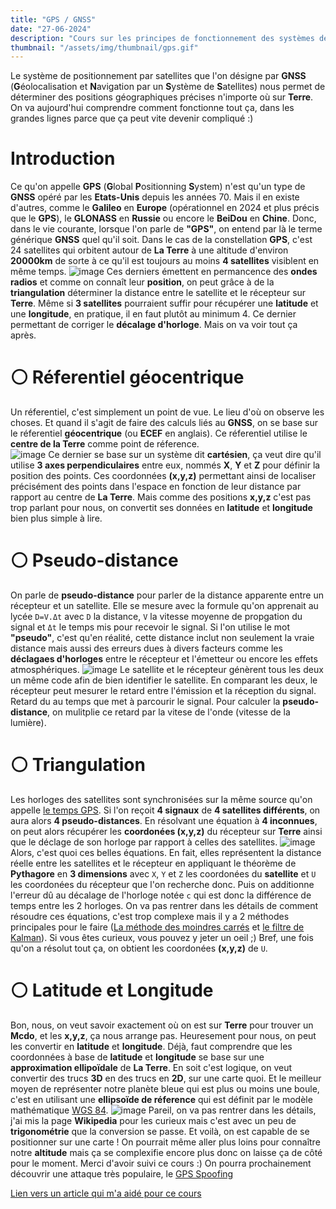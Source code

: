 ```yaml
---
title: "GPS / GNSS"
date: "27-06-2024"
description: "Cours sur les principes de fonctionnement des systèmes de positionnement par satellites"
thumbnail: "/assets/img/thumbnail/gps.gif"
---
```

Le système de positionnement par satellites que l'on désigne par **GNSS** (**G**éolocalisation et **N**avigation par un **S**ystème de **S**atellites) nous permet de déterminer des positions géographiques précises n'importe où sur **Terre**. 
On va aujourd'hui comprendre comment fonctionne tout ça, dans les grandes lignes parce que ça peut vite devenir compliqué :) 

# Introduction
Ce qu'on appelle **GPS** (**G**lobal **P**ositionning **S**ystem) n'est qu'un type de **GNSS** opéré par les **Etats-Unis** depuis les années 70. Mais il en existe d'autres, comme le **Galileo** en **Europe** (opérationnel en 2024 et plus précis que le **GPS**), le **GLONASS** en **Russie** ou encore le **BeiDou** en **Chine**. 
Donc, dans le vie courante, lorsque l'on parle de **"GPS"**, on entend par là le terme générique **GNSS** quel qu'il soit.
Dans le cas de la constellation **GPS**, c'est 24 satellites qui orbitent autour de **La Terre** à une altitude d'environ **20000km** de sorte à ce qu'il est toujours au moins **4 satellites** visiblent en même temps. 
![image](../../../assets/img/satellite/gps/gps4.png)
Ces derniers émettent en permancence des **ondes radios** et comme on connaît leur **position**, on peut grâce à de la **triangulation** déterminer la distance entre le satellite et le récepteur sur **Terre**. 
Même si **3 satellites** pourraient suffir pour récupérer une **latitude** et une **longitude**, en pratique, il en faut plutôt au minimum 4. Ce dernier permettant de corriger le **décalage d'horloge**. Mais on va voir tout ça après.

# ⚪️ Réferentiel géocentrique
Un réferentiel, c'est simplement un point de vue. Le lieu d'où on observe les choses. Et quand il s'agit de faire des calculs liés au **GNSS**, on se base sur le réferentiel **géocentrique** (ou **ECEF** en anglais).
Ce réferentiel utilise le **centre de la Terre** comme point de réference.  
![image](../../../assets/img/satellite/gps/gps1.png)
Ce dernier se base sur un système dit **cartésien**, ça veut dire qu'il utilise **3 axes perpendiculaires** entre eux, nommés **X**, **Y** et **Z** pour définir la position des points. 
Ces coordonnées **(x,y,z)** permettant ainsi de localiser précisément des points dans l'espace en fonction de leur distance par rapport au centre de **La Terre**.
Mais comme des positions **x,y,z** c'est pas trop parlant pour nous, on convertit ses données en **latitude** et **longitude** bien plus simple à lire. 

# ⚪️ Pseudo-distance
On parle de **pseudo-distance** pour parler de la distance apparente entre un récepteur et un satellite. 
Elle se mesure avec la formule qu'on apprenait au lycée `D=V.Δt` avec `D` la distance, `V` la vitesse moyenne de propgation du signal et `Δt` le temps mis pour recevoir le signal. 
Si l'on utilise le mot **"pseudo"**, c'est qu'en réalité, cette distance inclut non seulement la vraie distance mais aussi des erreurs dues à divers facteurs comme les **déclagaes d'horloges** entre le récepteur et l'émetteur ou encore les effets atmosphériques. 
![image](../../../assets/img/satellite/gps/gps2.png)
Le satellite et le récepteur génèrent tous les deux un même code afin de bien identifier le satellite. En comparant les deux, le récepteur peut mesurer le retard entre l'émission et la réception du signal. Retard du au temps que met à parcourir le signal. 
Pour calculer la **pseudo-distance**, on mulitplie ce retard par la vitese de l'onde (vitesse de la lumière).

# ⚪️ Triangulation
Les horloges des satellites sont synchronisées sur la même source qu'on appelle [le temps GPS](https://fr.wikipedia.org/wiki/Synchronisation_GPS). Si l'on reçoit **4 signaux** de **4 satellites différents**, on aura alors **4 pseudo-distances**.
En résolvant une équation à **4 inconnues**, on peut alors récupérer les **coordonées (x,y,z)** du récepteur sur **Terre** ainsi que le déclage de son horloge par rapport à celles des satellites.
![image](../../../assets/img/satellite/gps/gps3.png)
Alors, c'est quoi ces belles équations. En fait, elles représentent la distance réelle entre les satellites et le récepteur en appliquant le théorème de **Pythagore** en **3 dimensions** avec `X`, `Y` et `Z` les coordonées du **satellite** et `U` les coordonées du récepteur que l'on recherche donc. 
Puis on additionne l'erreur dû au décalage de l'horloge notée `c` qui est donc la différence de temps entre les 2 horloges. 
On va pas rentrer dans les détails de comment résoudre ces équations, c'est trop complexe mais il y a 2 méthodes principales pour le faire ([La méthode des moindres carrés](https://fr.wikipedia.org/wiki/M%C3%A9thode_des_moindres_carr%C3%A9s) et [le filtre de Kalman](https://fr.wikipedia.org/wiki/M%C3%A9thode_des_moindres_carr%C3%A9s)). Si vous êtes curieux, vous pouvez y jeter un oeil ;) 
Bref, une fois qu'on a résolut tout ça, on obtient les coordonées **(x,y,z)** de `U`. 

# ⚪️ Latitude et Longitude
Bon, nous, on veut savoir exactement où on est sur **Terre** pour trouver un **Mcdo**, et les **x,y,z**, ça nous arrange pas. Heuresement pour nous, on peut les convertir en **latitude** et **longitude**. 
Déjà, faut comprendre que les coordonnées à base de **latitude** et **longitude** se base sur une **approximation ellipoïdale** de **La Terre**. En soit c'est logique, on veut convertir des trucs **3D** en des trucs en **2D**, sur une carte quoi. Et le meilleur moyen de représenter notre planète bleue qui est plus ou moins une boule, c'est en utilisant une **ellipsoïde de réference** qui est définit par le modèle mathématique [WGS 84](https://en.wikipedia.org/wiki/World_Geodetic_System#WGS_84).
![image](../../../assets/img/satellite/gps/gps5.png)
Pareil, on va pas rentrer dans les détails, j'ai mis la page **Wikipedia** pour les curieux mais c'est avec un peu de **trigonométrie** que la conversion se passe. 
Et voilà, on est capable de se positionner sur une carte ! On pourrait même aller plus loins pour connaître notre **altitude** mais ça se complexifie encore plus donc on laisse ça de côté pour le moment. 
Merci d'avoir suivi ce cours :)
On pourra prochainement découvrir une attaque très populaire, le [GPS Spoofing]()

[Lien vers un article qui m'a aidé pour ce cours](https://medium.com/@mikeg888/position-velocity-and-time-pvt-51f4cc738b75)